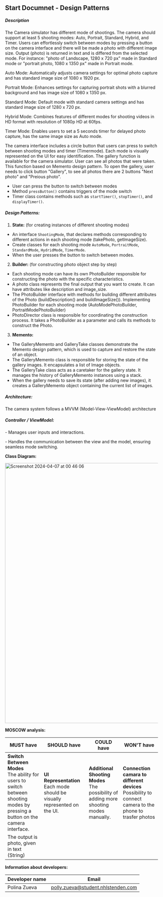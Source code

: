 ## **Start Documnet - Design Patterns**



##### **Description** 

The Camera simulator has different mode of shootings. The camera should support at least 5 shooting modes: Auto, Portrait, Standard, Hybrid, and Timer. Users can effortlessly switch between modes by pressing a button on the camera interface and there will be made a photo with different image size. Output (photo) is returned in text and is differed from the selected mode.
For instance: "photo of Landscape, 1280 x 720 px" made in Standard mode or "portrait photo, 1080 x 1350 px" made in Portrait mode.

Auto Mode: Automatically adjusts camera settings for optimal photo capture and has standard image size of 1080 x 1920 px.

Portrait Mode:  Enhances settings for capturing portrait shots with a blurred background and has image size of 1080 x 1350 px.

Standard Mode: Default mode with standard camera settings and has standard image size of 1280 x 720 px.

Hybrid Mode: Combines features of different modes for shooting videos in HD format with resolution of 1080p HD at 60fps.

Timer Mode: Enables users to set a 5 seconds timer for delayed photo capture, has the same image size as Auto mode. 

The camera interface includes a circle button that users can press to switch between shooting modes and timer (Timermode). Each mode is visually represented on the UI for easy identification.
The gallery function is available for the camera simulator. User can see all photos that were taken. This function based on Memento design pattern. To open the gallery, user needs to click button "Gallery", to see all photos there are 2 buttons "Next photo" and "Preious photo".


- User can press the button to switch between modes
- Method `pressButton()` contains triggers of the mode switch 
- Timer class contains methods such as  `startTimer()`, `stopTimer()`, and `displayTimer()`.




##### **Design Patterns:**

1. **State:** (for creating instances of different shooting modes)

- An interface `ShootingMode`, that declares methods corresponding to different actions in each shooting mode (takePhoto, getImageSize).
- Create classes for each shooting mode  `AutoMode`, `PortraitMode`, `StandardMode`, `HydridMode`, `TimerMode`. 
- When the user presses the button to switch between modes. 

2. **Builder:** (for constructing photo object step by step)

- Each shooting mode can have its own PhotoBuilder responsible for constructing the photo with the specific characteristics.
- A photo class represents the final output that you want to create. It can have attributes like description and image_size.
- The PhotoBuilder interface with methods for building different attributes of the Photo (buildDescription() and buildImageSize()). Implementing PhotoBuilder for each shooting mode (AutoModePhotoBuilder, PortraitModePhotoBuilder)
- PhotoDirector class is responsible for coordinating the construction process. It takes a PhotoBuilder as a parameter and calls its methods to construct the Photo.


3. **Memento:**

- The GalleryMemento and GalleryTake classes demonstrate the Memento design pattern, which is used to capture and restore the state of an object.
- The GalleryMemento class is responsible for storing the state of the gallery images. It encapsulates a list of Image objects.
- The GalleryTake class acts as a caretaker for the gallery state. It manages the history of GalleryMemento instances using a stack.
- When the gallery needs to save its state (after adding new images), it creates a GalleryMemento object containing the current list of images.

##### **Architecture:**

The camera system follows a MVVM (Model-View-ViewModel) architecture

##### **Controller / ViewModel:**

 \- Manages user inputs and interactions.

 \- Handles the communication between the view and the model, ensuring seamless mode switching.


**Class Diagram:**


<img width="857" alt="Screenshot 2024-04-07 at 00 46 06" src="https://github.com/Polinalavender/Design-Patterns/assets/91316935/fc1c837e-d947-4a71-a59b-a1e60451ae62">





**MOSCOW analysis:**

| MUST have                                                    | SHOULD have                                                  | COULD have                                                   | WON'T have                                                   |
| ------------------------------------------------------------ | ------------------------------------------------------------ | ------------------------------------------------------------ | ------------------------------------------------------------ |
| **Switch Between Modes<br />** The ability for users to switch between shooting modes by pressing a button on the camera interface. | **UI Representation** <br />Each mode should be visually represented on the UI. | **Additional Shooting Modes** <br />The possibility of adding more shooting modes manually. | **Connection camara to different devices**<br />Possibility  to connect camera to the phone to trasfer photos |
| The output is photo, given in text (String)                  |                                                              |                                                              |                                                              |



**Information about developers:**

| Developer name | Email                              |
| -------------- | ---------------------------------- |
| Polina Zueva   | polly.zueva@student.nhlstenden.com |

